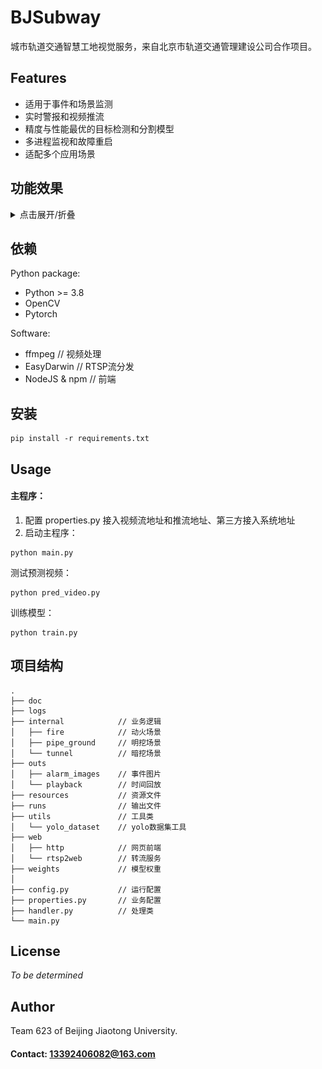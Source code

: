 # BJSubway
城市轨道交通智慧工地视觉服务，来自北京市轨道交通管理建设公司合作项目。

## Features
- 适用于事件和场景监测
- 实时警报和视频推流
- 精度与性能最优的目标检测和分割模型
- 多进程监视和故障重启
- 适配多个应用场景

## 功能效果
<details>
<summary>点击展开/折叠</summary>

### 已开发场景
1. 动火场景
![img](doc/img/fire.jpg)

2. 明挖工程
![img](doc/img/pipe.jpg)

3. 暗挖工程
![img](doc/img/tunnel.jpg)

### 性能监控
1. 内存使用
![img](doc/img/mem.png)

2. 处理速率
![img](doc/img/fps.jpg)

</details>

## 依赖
Python package:
- Python >= 3.8
- OpenCV
- Pytorch

Software:
- ffmpeg            // 视频处理
- EasyDarwin        // RTSP流分发
- NodeJS & npm      // 前端

## 安装
```
pip install -r requirements.txt
```

## Usage
#### 主程序：
1. 配置 properties.py 接入视频流地址和推流地址、第三方接入系统地址
2. 启动主程序：
```
python main.py
```
测试预测视频：
```
python pred_video.py
```
训练模型：
```
python train.py
```

## 项目结构
```
.
├── doc
├── logs
├── internal            // 业务逻辑
│   ├── fire            // 动火场景
│   ├── pipe_ground     // 明挖场景
│   └── tunnel          // 暗挖场景
├── outs
│   ├── alarm_images    // 事件图片
│   └── playback        // 时间回放
├── resources           // 资源文件
├── runs                // 输出文件
├── utils               // 工具类
│   └── yolo_dataset    // yolo数据集工具
├── web
│   ├── http            // 网页前端
│   └── rtsp2web        // 转流服务
├── weights             // 模型权重
│
├── config.py           // 运行配置
├── properties.py       // 业务配置
├── handler.py          // 处理类
└── main.py
```

<!-- ## Contributing
Describe how others can contribute to the project. -->

## License
_To be determined_

## Author
Team 623 of Beijing Jiaotong University.
#### Contact: 13392406082@163.com

<!-- ## Acknowledgements
Give credit to any third-party resources or people who helped with the project. -->